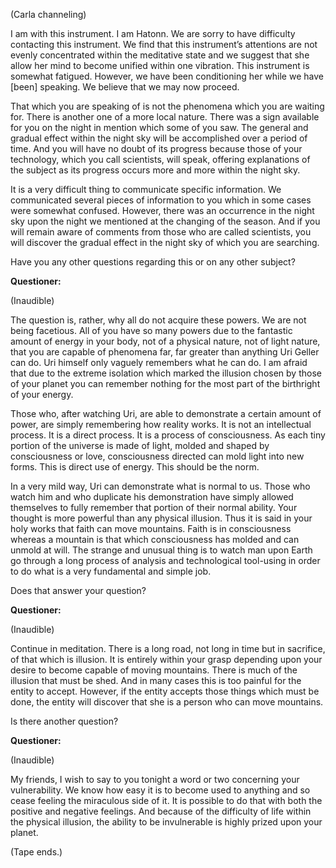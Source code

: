 <p class="channel-type">(Carla channeling)</p>
<p>I am with this instrument. I am Hatonn. We are sorry to have difficulty contacting this instrument. We find that this instrument’s attentions are not evenly concentrated within the meditative state and we suggest that she allow her mind to become unified within one vibration. This instrument is somewhat fatigued. However, we have been conditioning her while we have [been] speaking. We believe that we may now proceed.</p>
<p>That which you are speaking of is not the phenomena which you are waiting for. There is another one of a more local nature. There was a sign available for you on the night in mention which some of you saw. The general and gradual effect within the night sky will be accomplished over a period of time. And you will have no doubt of its progress because those of your technology, which you call scientists, will speak, offering explanations of the subject as its progress occurs more and more within the night sky.</p>
<p>It is a very difficult thing to communicate specific information. We communicated several pieces of information to you which in some cases were somewhat confused. However, there was an occurrence in the night sky upon the night we mentioned at the changing of the season. And if you will remain aware of comments from those who are called scientists, you will discover the gradual effect in the night sky of which you are searching.</p>
<p>Have you any other questions regarding this or on any other subject?</p>
<p><strong>Questioner:</strong> </p><p class="comment">(Inaudible)</p>
<p>The question is, rather, why all do not acquire these powers. We are not being facetious. All of you have so many powers due to the fantastic amount of energy in your body, not of a physical nature, not of light nature, that you are capable of phenomena far, far greater than anything Uri Geller can do. Uri himself only vaguely remembers what he can do. I am afraid that due to the extreme isolation which marked the illusion chosen by those of your planet you can remember nothing for the most part of the birthright of your energy.</p>
<p>Those who, after watching Uri, are able to demonstrate a certain amount of power, are simply remembering how reality works. It is not an intellectual process. It is a direct process. It is a process of consciousness. As each tiny portion of the universe is made of light, molded and shaped by consciousness or love, consciousness directed can mold light into new forms. This is direct use of energy. This should be the norm.</p>
<p>In a very mild way, Uri can demonstrate what is normal to us. Those who watch him and who duplicate his demonstration have simply allowed themselves to fully remember that portion of their normal ability. Your thought is more powerful than any physical illusion. Thus it is said in your holy works that faith can move mountains. Faith is in consciousness whereas a mountain is that which consciousness has molded and can unmold at will. The strange and unusual thing is to watch man upon Earth go through a long process of analysis and technological tool-using in order to do what is a very fundamental and simple job.</p>
<p>Does that answer your question?</p>
<p><strong>Questioner:</strong> </p><p class="comment">(Inaudible)</p>
<p>Continue in meditation. There is a long road, not long in time but in sacrifice, of that which is illusion. It is entirely within your grasp depending upon your desire to become capable of moving mountains. There is much of the illusion that must be shed. And in many cases this is too painful for the entity to accept. However, if the entity accepts those things which must be done, the entity will discover that she is a person who can move mountains.</p>
<p>Is there another question?</p>
<p><strong>Questioner:</strong> </p><p class="comment">(Inaudible)</p>
<p>My friends, I wish to say to you tonight a word or two concerning your vulnerability. We know how easy it is to become used to anything and so cease feeling the miraculous side of it. It is possible to do that with both the positive and negative feelings. And because of the difficulty of life within the physical illusion, the ability to be invulnerable is highly prized upon your planet.</p>
<p class="comment">(Tape ends.)</p>